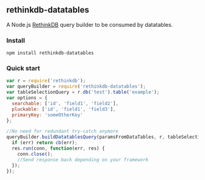 rethinkdb-datatables
--------------------

A Node.js <a href="https://www.rethinkdb.com/">RethinkDB</a> query builder to be consumed by <a hrf="https://datatables.net/">datatables</a>.

### Install

```
npm install rethinkdb-datatables
```

### Quick start

```js
var r = require('rethinkdb');
var queryBuilder = require('rethinkdb-datatables');
var tableSelectionQuery = r.db('test').table('example');
var options = {
  searchable: ['id', 'field1', 'field2'],
  pluckable: ['id', 'field1', 'field3'],
  primaryKey: 'someOtherKey'
};

//No need for redundant try-catch anymore
queryBuilder.buildDatatablesQuery(paramsFromDataTables, r, tableSelectionQuery, options, function(err, res) {
  if (err) return cb(err);
  res.run(conn, function(err, res) {
    conn.close();
    //Send response back depending on your framework
  });
});
```

